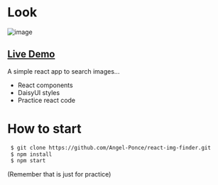 # Look
![image](https://user-images.githubusercontent.com/60164099/149650494-40e546ab-3093-47f8-91b2-28062f41a87c.png)

## [Live Demo](https://react-img-finder.vercel.app)

A simple react app to search images...
- React components
- DaisyUI styles
- Practice react code

# How to start

```bash
 $ git clone https://github.com/Angel-Ponce/react-img-finder.git
 $ npm install
 $ npm start
```

(Remember that is just for practice)
